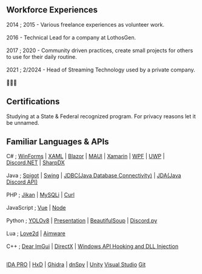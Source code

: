 ## Workforce Experiences
2014 ; 2015 - Various freelance experiences as volunteer work.<br /><br />
2016 - Technical Lead for a company at LothosGen. <br /><br />
2017 ; 2020 - Community driven practices, create small projects for others to use for their daily routine.<br /><br />
2021 ; 2/2024 - Head of Streaming Technology used by a private company.<br /><br />
👀👀👀

## Certifications
Studying at a State & Federal recognized program. For privacy reasons let it be unnamed. 

## Familiar Languages & APIs
C# ; [WinForms](https://learn.microsoft.com/en-us/dotnet/desktop/winforms/overview/?view=netdesktop-8.0) | [XAML](https://learn.microsoft.com/en-us/visualstudio/xaml-tools/xaml-overview?view=vs-2022) | [Blazor](https://learn.microsoft.com/en-us/aspnet/core/blazor/?view=aspnetcore-8.0) | [MAUI](https://learn.microsoft.com/en-us/dotnet/maui/what-is-maui?view=net-maui-8.0) | [Xamarin](https://dotnet.microsoft.com/en-us/apps/xamarin/xamarin-forms) | [WPF](https://learn.microsoft.com/en-us/dotnet/desktop/wpf/getting-started/introduction-to-wpf-in-vs?view=netframeworkdesktop-4.8) | [UWP](https://learn.microsoft.com/en-us/windows/uwp/get-started/universal-application-platform-guide) | [Discord.NET](https://github.com/discord-net/Discord.Net) | [SharpDX](https://github.com/sharpdx/SharpDX)<br /><br />
Java ; [Spigot](https://hub.spigotmc.org/javadocs/bukkit/) | [Swing](https://www.geeksforgeeks.org/introduction-to-java-swing/) | [JDBC(Java Database Connectivity)](https://docs.oracle.com/javase/8/docs/technotes/guides/jdbc/) | [JDA(Java Discord API)](https://github.com/discord-jda/JDA)<br /><br />
PHP ; [Jikan](https://docs.api.jikan.moe/) | [MySQLi](https://www.php.net/manual/en/book.mysqli.php) | [Curl](https://www.php.net/manual/en/book.curl.php)<br /><br />
JavaScript ; [Vue](https://vuejs.org/) | [Node](https://nodejs.org/en)<br /><br />
Python ; [YOLOv8](https://github.com/ultralytics/ultralytics) | [Presentation](https://python-pptx.readthedocs.io/en/latest/user/presentations.html) | [BeautifulSoup](https://beautiful-soup-4.readthedocs.io/en/latest/) | [Discord.py](https://discordpy.readthedocs.io/en/stable/)<br /><br />
Lua ; [Love2d](https://love2d.org/) | [Aimware](https://docs.aimware.net/)<br /><br />
C++ ; [Dear ImGui](https://github.com/ocornut/imgui) | [DirectX](https://learn.microsoft.com/en-us/windows/win32/direct3dgetstarted/building-your-first-directx-app) | [Windows API Hooking and DLL Injection](https://dzone.com/articles/windows-api-hooking-and-dll-injection)<br /><br />

[IDA PRO](https://hex-rays.com/ida-pro/) | [HxD](https://mh-nexus.de/en/hxd/) | [Ghidra](https://ghidra-sre.org/) | [dnSpy](https://github.com/dnSpy/dnSpy) | [Unity](https://unity.com/) [Visual Studio](https://visualstudio.microsoft.com/) [Git](https://git-scm.com/)

